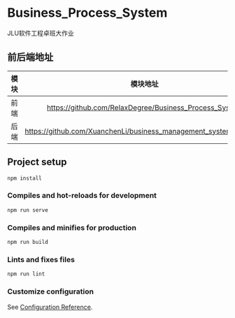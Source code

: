# Business_Process_System
JLU软件工程卓班大作业

## 前后端地址

| 模块 |                           模块地址                           |
| :--: | :----------------------------------------------------------: |
| 前端 |    https://github.com/RelaxDegree/Business_Process_System    |
| 后端 | https://github.com/XuanchenLi/business_management_system_backend |

## Project setup
```
npm install
```

### Compiles and hot-reloads for development
```
npm run serve
```

### Compiles and minifies for production
```
npm run build
```

### Lints and fixes files
```
npm run lint
```

### Customize configuration
See [Configuration Reference](https://cli.vuejs.org/config/).


